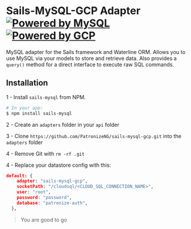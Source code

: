 # Sails-MySQL-GCP Adapter <a target="_blank" href="http://www.mysql.com"><img src="http://www.mysql.com/common/logos/powered-by-mysql-125x64.png" alt="Powered by MySQL" title="sails-mysql-gcp: MySQL adapter for Sails and GCP"/></a> <a target="_blank" href="http://www.mysql.com"><img src="https://cloud.google.com/images/social-icon-google-cloud-1200-630.png" alt="Powered by GCP" title="sails-mysql-gcp: MySQL adapter for Sails and GCP"/></a>

MySQL adapter for the Sails framework and Waterline ORM.  Allows you to use MySQL via your models to store and retrieve data.  Also provides a `query()` method for a direct interface to execute raw SQL commands.



## Installation

1 - Install `sails-mysql` from NPM.

```bash
# In your app:
$ npm install sails-mysql
```

2 - Create an `adapters` folder in your `api` folder

3 - Clone `https://github.com/PatronizeNG/sails-mysql-gcp.git` into the `adapters` folder

4 - Remove Git with `rm -rf .git`

4 - Replace your datastore config with this:

```json
default: {
    adapter: "sails-mysql-gcp",
    socketPath: "/cloudsql/<CLOUD_SQL_CONNECTION_NAME>",
    user: "root",
    password: "password",
    database: "patronize-auth",
  },
```

> You are good to go

